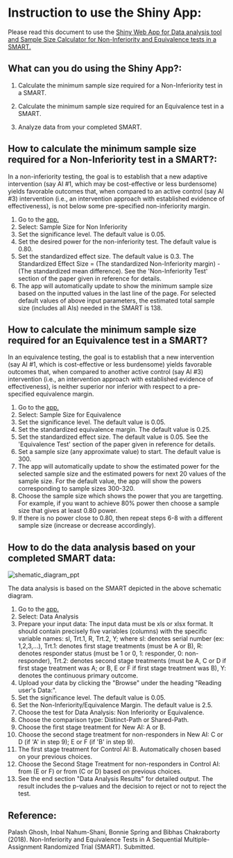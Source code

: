 
# Instruction to use the Shiny App:

Please read this document to use the [Shiny Web App for Data analysis tool and Sample Size Calculator for Non-Inferiority and Equivalence tests in a SMART.](https://palash.shinyapps.io/NI_EQ/)



## What can you do using the Shiny App?:

1. Calculate the minimum sample size required for a Non-Inferiority test in a SMART.

2. Calculate the minimum sample size required for an Equivalence test in a SMART. 

3. Analyze data from your completed SMART.




## How to calculate the minimum sample size required for a Non-Inferiority test in a SMART?:

In a non-inferiority testing, the goal is to establish that a new adaptive intervention (say AI #1, which may be cost-effective or less burdensome) yields favorable outcomes that, when compared to an active control (say AI #3) intervention (i.e., an intervention approach with established evidence of effectiveness), is not below some pre-specified non-inferiority margin.

1. Go to the [app.](https://palash.shinyapps.io/NI_EQ/)
2. Select: Sample Size for Non Inferiority
3. Set the significance level. The default value is 0.05.
4. Set the desired power for the non-inferiority test. The default value is 0.80.
5. Set the standardized effect size. The default value is 0.3. The Standardized Effect Size = (The standardized Non-Inferiority margin) - (The standardized mean difference). See the 'Non-Inferiority Test' section of the paper given in reference for details.
6. The app will automatically update to show the minimum sample size based on the inputted values in the last line of the page. For selected default values of above input parameters, the estimated total sample size (includes all AIs) needed in the SMART is 138.


## How to calculate the minimum sample size required for an Equivalence test in a SMART?

In an equivalence testing, the goal is to establish that a new intervention (say AI #1, which is cost-effective or less burdensome) yields favorable outcomes that, when compared to another active control (say AI #3) intervention (i.e., an intervention approach with established evidence of effectiveness), is neither superior nor inferior with respect to a pre-specified equivalence margin.


1. Go to the [app.](https://palash.shinyapps.io/NI_EQ/)
2. Select: Sample Size for Equivalence
3. Set the significance level. The default value is 0.05.
4. Set the standardized equivalence margin. The default value is 0.25.
5. Set the standardized effect size. The default value is 0.05. See the 'Equivalence Test' section of the paper given in reference for details.
6. Set a sample size (any approximate value) to start. The default value is 300. 
7. The app will automatically update to show the estimated power for the selected sample size and the estimated powers for next 20 values of the sample size. For the default value, the app will show the powers corresponding to sample sizes 300-320.
8. Choose the sample size which shows the power that you are targetting. For example, if you want to achieve 80% power then choose a sample size that gives at least 0.80 power.
9. If there is no power close to 0.80, then repeat steps 6-8 with a different sample size (increase or decrease accordingly).


## How to do the data analysis based on your completed SMART data:


![shematic_diagram_ppt](https://user-images.githubusercontent.com/43629013/54010544-273bff80-41aa-11e9-880f-4970b0de6653.jpg)


The data analysis is based on the SMART depicted in the above schematic diagram. 

1. Go to the [app.](https://palash.shinyapps.io/NI_EQ/)
2. Select: Data Analysis
3. Prepare your input data: The input data must be xls or xlsx format. It should contain precisely five variables (columns) with the specific variable names: sl, Trt.1, R, Trt.2, Y; where sl: denotes serial number (ex: 1,2,3,...), Trt.1: denotes first stage treatments (must be A or B), R: denotes responder status (must be 1 or 0, 1: responder, 0: non-responder), Trt.2: denotes second stage treatments (must be A, C or D if first stage treatment was A; or B, E or F if first stage treatment was B), Y: denotes the continuous primary outcome. 
4. Upload your data by clicking the "Browse" under the heading "Reading user's Data:". 
5. Set the significance level. The default value is 0.05.
6. Set the Non-Inferiority/Equivalence Margin. The default value is 2.5.
7. Choose the test for Data Analysis: Non Inferiority or Equivalence.
8. Choose the comparison type: Distinct-Path or Shared-Path.
9. Choose the first stage treatment for New AI: A or B.
10. Choose the second stage treatment for non-responders in New AI: C or D (if 'A' in step 9); E or F (if 'B' in step 9).
11. The first stage treatment for Control AI: B. Automatically chosen based on your previous choices. 
12. Choose the Second Stage Treatment for non-responders in Control AI: from (E or F) or from (C or D) based on previous choices.
13. See the end section "Data Analysis Results" for detailed output. The result includes the p-values and the decision to reject or not to reject the test. 



## Reference:

Palash Ghosh, Inbal Nahum-Shani, Bonnie Spring and Bibhas Chakraborty (2018). Non-Inferiority and Equivalence Tests in A Sequential Multiple-Assignment Randomized Trial (SMART). Submitted.
